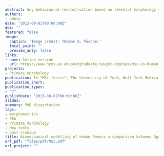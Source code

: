 ```yaml
---
abstract: Any behavioural reconstruction based on skeletal morphology relies on the principle that bone is functionally adapted to its mechanical environment during life. Traditional beam theory has commonly been applied in biomechanics to model the behaviour of past lifestyles of human populations. Despite its usefulness, the application of beam theory to long bones makes several unrealistic assumptions. The most noticeable one is the fact that long bones are modelled as simple beams, without taking into account their complex shapes. To this day few studies have assessed the amount of error inherent in simplification as compared with other techniques. One such alternative is the use of finite element analysis (FEA), a mechanical engineering technique that allows for more complex forms, but is much more complicated to perform. The aim of the present dissertation was to contrast the two techniques by applying both to a classical bioanthropological example, the comparison of skeletal performance between agriculturalists and hunter-gatherers. 20 male Native American left femora belonging to two distinct populations a) Norris Farm (n=10) agriculturalists and b) Black Earth (n=10) hunter-gatherers, were compared by applying both classical beam theory and FEA. The femora were scanned using a Medical CT-Scan and the data volumes were manually segmented. Cross-sectional properties were then estimated in the model and each dataset was converted into a finite element mesh to perform FEA. Statistical analyses were applied to the resultant datasets to test which technique was better differentiating between hunter-gatherers and agriculturalists. Geometric morphometrics (GMM) analyses were also carried out, in order to compare their competence when distinguishing between past lifestyles as compared with the other techniques applied. These results are expected to contribute in a better insight when assessing lifestyle from femoral shaft morphology.
authors:
- admin
date: "2013-09-01T00:00:00Z"
doi: ""
featured: false
image:
  caption: 'Image credit: Thomas A. Püschel'
  focal_point: ""
  preview_only: false
links:
- name: Online version
  url: https://www.hyms.ac.uk/postgraduate-taught-degrees/msc-in-human-anatomy-and-evolution
projects:
- Primate morphology
publication: In *MSc thesis*, The University of York, Hull York Medical School, (2013)
publication_short: 
publication_types:
- "7"
publishDate: "2013-09-01T00:00:00Z"
slides: 
summary: PhD dissertation
tags:
- morphometrics
- FEA
- Primate morphology
- New tools
- post-cranium
title: Biomechanical modelling of Human Femora a comparison between Agriculturalists and Hunter-Gatherers using FEA, GMM and Beam Theory
url_pdf: "files/pdf/MSc.pdf"
url_project: ""
---
```


